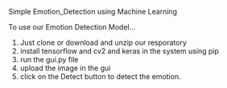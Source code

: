 Simple Emotion_Detection using Machine Learning

To use our Emotion Detection Model...
1.  Just clone or download and unzip our resporatory
2.  install tensorflow and cv2 and keras in the system using pip
3.  run the gui.py file
4.  upload the image in the gui
5.  click on the Detect button to detect the emotion.
